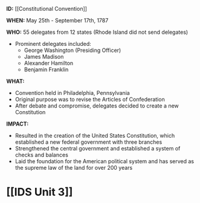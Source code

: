 **ID:** [[Constitutional Convention]]

**WHEN:** May 25th - September 17th, 1787

**WHO:** 55 delegates from 12 states (Rhode Island did not send delegates)
- Prominent delegates included:
    - George Washington (Presiding Officer)
    - James Madison
    - Alexander Hamilton
    - Benjamin Franklin

**WHAT:**
- Convention held in Philadelphia, Pennsylvania
- Original purpose was to revise the Articles of Confederation
- After debate and compromise, delegates decided to create a new Constitution

**IMPACT:**
- Resulted in the creation of the United States Constitution, which established a new federal government with three branches
- Strengthened the central government and established a system of checks and balances
- Laid the foundation for the American political system and has served as the supreme law of the land for over 200 years
# [[IDS Unit 3]]